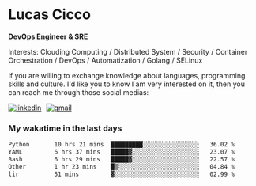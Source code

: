 # Lucas Cicco

**DevOps Engineer & SRE**

Interests: Clouding Computing / Distributed System / Security / Container Orchestration / DevOps / Automatization / Golang / SELinux

If you are willing to exchange knowledge about languages, programming skills and culture. I'd like you to know I am very interested on it, then you can reach me through those social medias:

<div style="display: flex; align-items: center; gap: 10px;">
  <a href="https://www.linkedin.com/in/lucas-vitor-de-cicco" target="_blank">
    <img
      src="https://img.shields.io/badge/-LinkedIn-%230077B5?style=for-the-badge&logo=linkedin&logoColor=white"
      alt="linkedin"
      target="_blank" 
    />
  </a>
  <a href="mailto:lucasvitorx1@gmail.com">
      <img
        src="https://img.shields.io/badge/-Gmail-%23333?style=for-the-badge&logo=gmail&logoColor=white"
        alt="gmail"
        target="_blank"
      />
  </a>
</div>

### My wakatime in the last days

<!--START_SECTION:waka-->

```txt
Python       10 hrs 21 mins  █████████░░░░░░░░░░░░░░░░   36.02 %
YAML         6 hrs 37 mins   █████▓░░░░░░░░░░░░░░░░░░░   23.07 %
Bash         6 hrs 29 mins   █████▓░░░░░░░░░░░░░░░░░░░   22.57 %
Other        1 hr 23 mins    █▒░░░░░░░░░░░░░░░░░░░░░░░   04.84 %
lir          51 mins         ▓░░░░░░░░░░░░░░░░░░░░░░░░   02.99 %
```

<!--END_SECTION:waka-->
